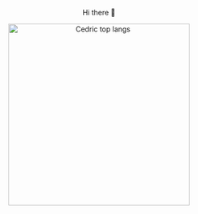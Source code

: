 <p align='center'> Hi there 👋 </p>

<div class="container" align="center">
        <img alt="Cedric top langs" width="360" src="https://github-readme-stats.vercel.app/api/top-langs/?username=zxffffffff&hide=scss,css,html&layout=compact"/>
</div>

<!--
**zxffffffff/zxffffffff** is a ✨ _special_ ✨ repository because its `README.md` (this file) appears on your GitHub profile.

Here are some ideas to get you started:

- 🔭 I’m currently working on ...
- 🌱 I’m currently learning ...
- 👯 I’m looking to collaborate on ...
- 🤔 I’m looking for help with ...
- 💬 Ask me about ...
- 📫 How to reach me: ...
- 😄 Pronouns: ...
- ⚡ Fun fact: ...
-->

